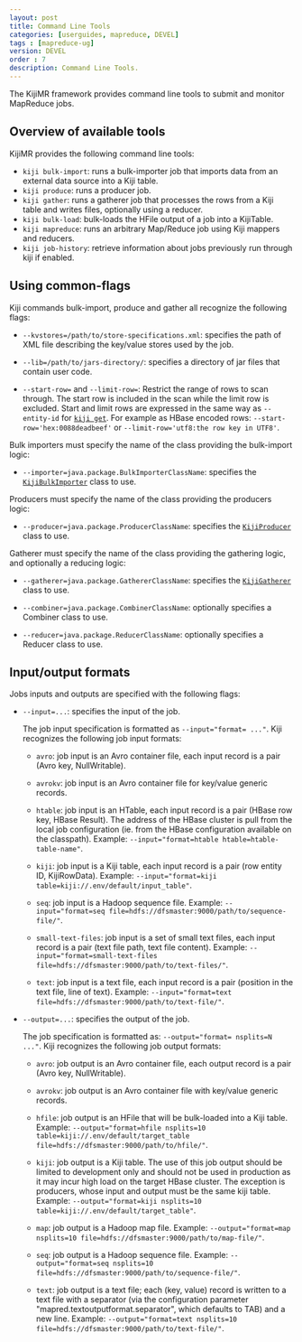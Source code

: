 ```yaml
---
layout: post
title: Command Line Tools
categories: [userguides, mapreduce, DEVEL]
tags : [mapreduce-ug]
version: DEVEL
order : 7
description: Command Line Tools.
---
```


The KijiMR framework provides command line tools to submit and monitor MapReduce jobs.

## Overview of available tools

KijiMR provides the following command line tools:
*   `kiji bulk-import`: runs a bulk-importer job that imports data from an external data source into a Kiji table.
*   `kiji produce`: runs a producer job.
*   `kiji gather`: runs a gatherer job that processes the rows from a Kiji table and writes files, optionally using a reducer.
*   `kiji bulk-load`: bulk-loads the HFile output of a job into a KijiTable.
*   `kiji mapreduce`: runs an arbitrary Map/Reduce job using Kiji mappers and reducers.
*   `kiji job-history`: retrieve information about jobs previously run through kiji if enabled.

## Using common-flags

Kiji commands bulk-import, produce and gather all recognize the following flags:

*   `--kvstores=/path/to/store-specifications.xml`: specifies the path of XML file describing the key/value stores used by the job.

*   `--lib=/path/to/jars-directory/`: specifies a directory of jar files that contain user code.


*   `--start-row=` and `--limit-row=`:
    Restrict the range of rows to scan through.
    The start row is included in the scan while the limit row is excluded.
    Start and limit rows are expressed in the same way as `--entity-id` for [`kiji get`]({{site.userguide_schema_1_0_1}}/tool-reference/#ref.get).
    For example as HBase encoded rows: `--start-row='hex:0088deadbeef'` or `--limit-row='utf8:the row key in UTF8'`.


Bulk importers must specify the name of the class providing the bulk-import logic:

*   `--importer=java.package.BulkImporterClassName`: specifies the [`KijiBulkImporter`]({{site.api_mr_DEVEL}}/bulkimport/KijiBulkImporter.html) class to use.

Producers must specify the name of the class providing the producers logic:

*   `--producer=java.package.ProducerClassName`: specifies the [`KijiProducer`]({{site.api_mr_DEVEL}}/produce/KijiProducer.html) class to use.

Gatherer must specify the name of the class providing the gathering logic, and optionally a reducing logic:

*   `--gatherer=java.package.GathererClassName`: specifies the [`KijiGatherer`]({{site.api_mr_DEVEL}}/gather/KijiGatherer.html) class to use.

*   `--combiner=java.package.CombinerClassName`: optionally specifies a Combiner class to use.

*   `--reducer=java.package.ReducerClassName`: optionally specifies a Reducer class to use.

## Input/output formats

Jobs inputs and outputs are specified with the following flags:

*   `--input=...`: specifies the input of the job.

    The job input specification is formatted as `--input="format= ..."`.
    Kiji recognizes the following job input formats:

    * `avro`: job input is an Avro container file, each input record is a pair (Avro key, NullWritable).

    * `avrokv`: job input is an Avro container file for key/value generic records.

    * `htable`: job input is an HTable, each input record is a pair (HBase row key, HBase Result).
      The address of the HBase cluster is pull from the local job configuration (ie. from the HBase configuration available on the classpath).
      Example: `--input="format=htable htable=htable-table-name"`.

    * `kiji`: job input is a Kiji table, each input record is a pair (row entity ID, KijiRowData).
      Example: `--input="format=kiji table=kiji://.env/default/input_table"`.

    * `seq`: job input is a Hadoop sequence file.
      Example: `--input="format=seq file=hdfs://dfsmaster:9000/path/to/sequence-file/"`.

    * `small-text-files`: job input is a set of small text files, each input record is a pair (text file path, text file content).
      Example: `--input="format=small-text-files file=hdfs://dfsmaster:9000/path/to/text-files/"`.

    * `text`: job input is a text file, each input record is a pair (position in the text file, line of text).
      Example: `--input="format=text file=hdfs://dfsmaster:9000/path/to/text-file/"`.

*   `--output=...`: specifies the output of the job.

    The job specification is formatted as: `--output="format= nsplits=N ..."`.
    Kiji recognizes the following job output formats:

    * `avro`: job output is an Avro container file, each output record is a pair (Avro key, NullWritable).

    * `avrokv`: job output is an Avro container file with key/value generic records.

    * `hfile`: job output is an HFile that will be bulk-loaded into a Kiji table.
      Example: `--output="format=hfile nsplits=10 table=kiji://.env/default/target_table file=hdfs://dfsmaster:9000/path/to/hfile/"`.

    * `kiji`: job output is a Kiji table.
      The use of this job output should be limited to development only and should not be used in production as it may incur high load on the target HBase cluster. The exception is producers, whose input and output must be the same kiji table.
      Example: `--output="format=kiji nsplits=10 table=kiji://.env/default/target_table"`.

    * `map`: job output is a Hadoop map file.
      Example: `--output="format=map nsplits=10 file=hdfs://dfsmaster:9000/path/to/map-file/"`.

    * `seq`: job output is a Hadoop sequence file.
      Example: `--output="format=seq nsplits=10 file=hdfs://dfsmaster:9000/path/to/sequence-file/"`.

    * `text`: job output is a text file; each (key, value) record is written to a text file with a separator
      (via the configuration parameter "mapred.textoutputformat.separator", which defaults to TAB) and a new line.
      Example: `--output="format=text nsplits=10 file=hdfs://dfsmaster:9000/path/to/text-file/"`.
